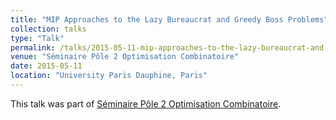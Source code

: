 ```yaml
---
title: "MIP Approaches to the Lazy Bureaucrat and Greedy Boss Problems"
collection: talks
type: "Talk"
permalink: /talks/2015-05-11-mip-approaches-to-the-lazy-bureaucrat-and-greedy-boss-problems
venue: "Séminaire Pôle 2 Optimisation Combinatoire"
date: 2015-05-11
location: "University Paris Dauphine, Paris"
---
```


This talk was part of [Séminaire Pôle 2 Optimisation Combinatoire](http://www.lamsade.dauphine.fr/spip.php?article544).